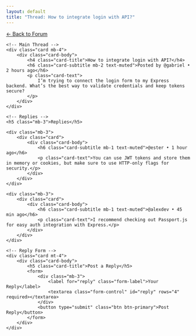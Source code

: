 ```yaml
---
layout: default
title: "Thread: How to integrate login with API?"
---
```


<div class="container py-4">
	<a href="/forum" class="btn btn-link mb-3">&larr; Back to Forum</a>

    <!-- Main Thread -->
    <div class="card mb-4">
    	<div class="card-body">
    		<h4 class="card-title">How to integrate login with API?</h4>
    		<h6 class="card-subtitle mb-2 text-muted">Posted by @gabriel • 2 hours ago</h6>
    		<p class="card-text">
    			I’m trying to connect the login form to my Express backend. What’s the best way to validate credentials and keep tokens secure?
    		</p>
    	</div>
    </div>

    <!-- Replies -->
    <h5 class="mb-3">Replies</h5>

    <div class="mb-3">
    	<div class="card">
    		<div class="card-body">
    			<h6 class="card-subtitle mb-1 text-muted">@ester • 1 hour ago</h6>
    			<p class="card-text">You can use JWT tokens and store them in memory or cookies, but make sure to use HTTP-only flags for security.</p>
    		</div>
    	</div>
    </div>

    <div class="mb-3">
    	<div class="card">
    		<div class="card-body">
    			<h6 class="card-subtitle mb-1 text-muted">@alexdev • 45 min ago</h6>
    			<p class="card-text">I recommend checking out Passport.js for easy auth integration with Express.</p>
    		</div>
    	</div>
    </div>

    <!-- Reply Form -->
    <div class="card mt-4">
    	<div class="card-body">
    		<h5 class="card-title">Post a Reply</h5>
    		<form>
    			<div class="mb-3">
    				<label for="reply" class="form-label">Your Reply</label>
    				<textarea class="form-control" id="reply" rows="4" required></textarea>
    			</div>
    			<button type="submit" class="btn btn-primary">Post Reply</button>
    		</form>
    	</div>
    </div>

</div>
